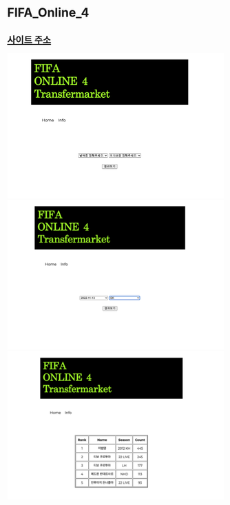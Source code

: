 # FIFA_Online_4
## [사이트 주소](http://43.201.103.183:9999/)
<img src=./img/1.png>
<img src=./img/2.png>
<img src=./img/3.png>
